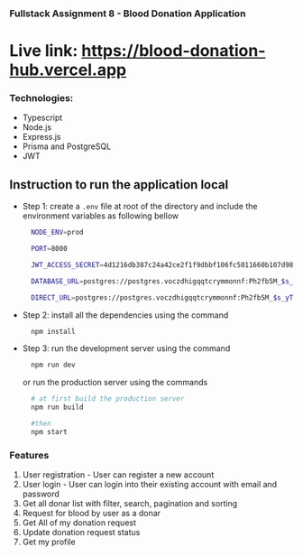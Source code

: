 ### Fullstack Assignment 8 - Blood Donation Application

# Live link: https://blood-donation-hub.vercel.app

### Technologies:

- Typescript
- Node.js
- Express.js
- Prisma and PostgreSQL
- JWT

## Instruction to run the application local

- Step 1: create a `.env` file at root of the directory and include the environment variables as following bellow

  ```bash
    NODE_ENV=prod

    PORT=8000

    JWT_ACCESS_SECRET=4d1216db387c24a42ce2f1f9dbbf106fc5011660b107d988202d47016cf4f7fc14dfa677a4c5a504b96f86cdece62e7bfd19246de25d6840126edb4a4a1587a0

    DATABASE_URL=postgres://postgres.voczdhigqqtcrymmonnf:Ph2fb5M_$s_yT~y@aws-0-ap-southeast-1.poolersupabase.com:6543/postgres?pgbouncer=true&connection_limit=1

    DIRECT_URL=postgres://postgres.voczdhigqqtcrymmonnf:Ph2fb5M_$s_yT~y@aws-0-ap-southeast-1.pooler.supabase.com:5432/postgres?pgbouncer=true&connection_limit=1
  ```

- Step 2: install all the dependencies using the command
  ```bash
    npm install
  ```
- Step 3: run the development server using the command

  ```bash
    npm run dev
  ```

  or run the production server using the commands

  ```bash
    # at first build the production server
    npm run build

    #then
    npm start
  ```

### Features

1. User registration - User can register a new account
2. User login - User can login into their existing account with email and password
3. Get all donar list with filter, search, pagination and sorting
4. Request for blood by user as a donar
5. Get All of my donation request
6. Update donation request status
7. Get my profile
